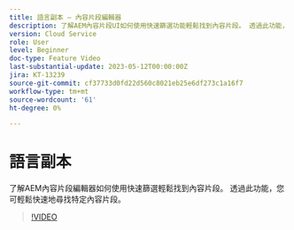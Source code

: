 ```yaml
---
title: 語言副本 — 內容片段編輯器
description: 了解AEM內容片段UI如何使用快速篩選功能輕鬆找到內容片段。 透過此功能，您可輕鬆快速地尋找特定內容片段。
version: Cloud Service
role: User
level: Beginner
doc-type: Feature Video
last-substantial-update: 2023-05-12T00:00:00Z
jira: KT-13239
source-git-commit: cf37733d0fd22d560c8021eb25e6df273c1a16f7
workflow-type: tm+mt
source-wordcount: '61'
ht-degree: 0%

---
```



# 語言副本

了解AEM內容片段編輯器如何使用快速篩選輕鬆找到內容片段。 透過此功能，您可輕鬆快速地尋找特定內容片段。

>[!VIDEO](https://video.tv.adobe.com/v/3419311/?learn=on)
